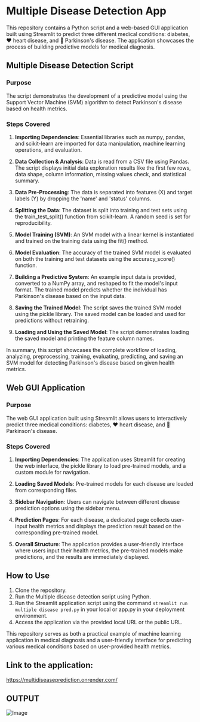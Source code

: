# Multiple Disease Detection App

This repository contains a Python script and a web-based GUI application built using Streamlit to predict three different medical conditions: diabetes, ❤️ heart disease, and 👤 Parkinson's disease. The application showcases the process of building predictive models for medical diagnosis.

## Multiple Disease Detection Script

### Purpose
The script demonstrates the development of a predictive model using the Support Vector Machine (SVM) algorithm to detect Parkinson's disease based on health metrics.

### Steps Covered
1. **Importing Dependencies**: Essential libraries such as numpy, pandas, and scikit-learn are imported for data manipulation, machine learning operations, and evaluation.

2. **Data Collection & Analysis**: Data is read from a CSV file using Pandas. The script displays initial data exploration results like the first few rows, data shape, column information, missing values check, and statistical summary.

3. **Data Pre-Processing**: The data is separated into features (X) and target labels (Y) by dropping the 'name' and 'status' columns.

4. **Splitting the Data**: The dataset is split into training and test sets using the train_test_split() function from scikit-learn. A random seed is set for reproducibility.

5. **Model Training (SVM)**: An SVM model with a linear kernel is instantiated and trained on the training data using the fit() method.

6. **Model Evaluation**: The accuracy of the trained SVM model is evaluated on both the training and test datasets using the accuracy_score() function.

7. **Building a Predictive System**: An example input data is provided, converted to a NumPy array, and reshaped to fit the model's input format. The trained model predicts whether the individual has Parkinson's disease based on the input data.

8. **Saving the Trained Model**: The script saves the trained SVM model using the pickle library. The saved model can be loaded and used for predictions without retraining.

9. **Loading and Using the Saved Model**: The script demonstrates loading the saved model and printing the feature column names.

In summary, this script showcases the complete workflow of loading, analyzing, preprocessing, training, evaluating, predicting, and saving an SVM model for detecting Parkinson's disease based on given health metrics.

## Web GUI Application

### Purpose
The web GUI application built using Streamlit allows users to interactively predict three medical conditions: diabetes, ❤️ heart disease, and 👤 Parkinson's disease.

### Steps Covered
1. **Importing Dependencies**: The application uses Streamlit for creating the web interface, the pickle library to load pre-trained models, and a custom module for navigation.

2. **Loading Saved Models**: Pre-trained models for each disease are loaded from corresponding files.

3. **Sidebar Navigation**: Users can navigate between different disease prediction options using the sidebar menu.

4. **Prediction Pages**: For each disease, a dedicated page collects user-input health metrics and displays the prediction result based on the corresponding pre-trained model.

5. **Overall Structure**: The application provides a user-friendly interface where users input their health metrics, the pre-trained models make predictions, and the results are immediately displayed.

## How to Use

1. Clone the repository.
2. Run the Multiple disease detection script using Python.
3. Run the Streamlit application script using the command `streamlit run multiple disease pred.py` in your local or app.py in your deployment environment.
4. Access the application via the provided local URL or the public URL.

This repository serves as both a practical example of machine learning application in medical diagnosis and a user-friendly interface for predicting various medical conditions based on user-provided health metrics.

## Link to the application:
https://multidiseaseprediction.onrender.com/

## OUTPUT
![Image](https://github.com/VedantMandre/Multiple-Disease-Prediction-/assets/114442140/7bebe09f-758e-4600-a672-2c52726c64db)
